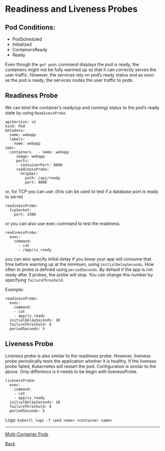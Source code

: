 # Readiness and Liveness Probes

## Pod Conditions:

- PodScheduled
- Initialized
- ContainersReady
- Ready

Even though the `get pods` command displays the pod is ready, the containers might not be fully warmed up so that it can
correctly serves the user traffic. However, the services rely on pod’s ready status and as soon as the pod is ready, the
services routes the user traffic to pods.

## Readiness Probe
We can bind the container’s ready(up and running) status to the pod’s ready state by using `ReadinessProbe`.

```
apiVersion: v1
kind: Pod
metadata:
  name: webapp
  labels:
    name: webapp
spec:
  containers   - name: webapp
     image: webapp
     ports:
     - containerPort: 8080
     readinessProbe:
       httpGet:
         path: /api/ready
         port: 8080
```

or, for TCP you can use: (this can be used to test if a database port is ready to serve)

```
readinessProbe:
  tcpSocket:
    port: 3306
```

or you can also use exec command to test the readiness.

```
readinessProbe:
  exec:
    command:
      - cat
      - /app/is_ready
```

you can also specify initial delay if you know your app will consume that time before warming up at the minimum,
using `initialDelaySeconds`. How often to probe is defined using `periodSeconds`. By default if the app is not ready
after 3 probes, the probe will stop. You can change this number by specifying `failureThreshold`.

Example:

```
readinessProbe:
  exec:
    command:
    - cat
    - app/is_ready
  initialDelaySeconds: 10
  failureThreshold: 8
  periodSeconds: 5
```

## Liveness Probe
Liveness probe is also similar to the readiness probe. However, liveness probe periodically tests the application
whether it is healthy. If the liveness probe failed, Kubernetes will restart the pod. Configuration is similar to the
above. Only difference is it needs to be begin with livenessProbe.

```
livenessProbe:
  exec:
    command:
    - cat
    - app/is_ready
  initialDelaySeconds: 10
  failureThreshold: 8
  periodSeconds: 5
```

Logs: `kubectl logs -f <pod name> <container name>`

---
[Multi-Container Pods](multicontainer-pods.md)

[Back](index.md)